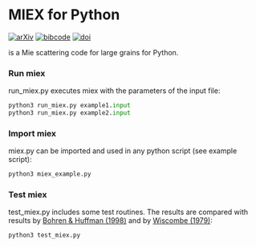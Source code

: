 # MIEX for Python

[![arXiv](https://img.shields.io/badge/arXiv-astro--ph%2F0406118-red)](https://arxiv.org/abs/astro-ph/0406118)
[![bibcode](https://img.shields.io/badge/bibcode-2004CoPhC.162..113W-blue)](https://ui.adsabs.harvard.edu/abs/2004CoPhC.162..113W)
[![doi](https://img.shields.io/badge/doi-10.1016%2Fj.cpc.2004.06.070-yellow)](https://doi.org/10.1016/j.cpc.2004.06.070)

is a Mie scattering code for large grains for Python.


### Run miex

run_miex.py executes miex with the parameters of the input file:

```python
python3 run_miex.py example1.input
python3 run_miex.py example2.input
```


### Import miex

miex.py can be imported and used in any python script (see example script):

```python
python3 miex_example.py
```


### Test miex

test_miex.py includes some test routines. The results are compared with results by [Bohren & Huffman (1998)](https://doi.org/10.1002/9783527618156) and by [Wiscombe (1979)](https://doi.org/10.5065/D6ZP4414):

```python
python3 test_miex.py
```
